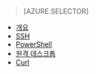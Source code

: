 > [AZURE.SELECTOR]
- [개요](/ko-kr/documentation/articles/hdinsight-use-mapreduce/)
- [SSH](/ko-kr/documentation/articles/hdinsight-hadoop-use-mapreduce-ssh/)
- [PowerShell](/ko-kr/documentation/articles/hdinsight-hadoop-use-mapreduce-powershell/)
- [원격 데스크톱](/ko-kr/documentation/articles/hdinsight-hadoop-use-mapreduce-remote-desktop/)
- [Curl](/ko-kr/documentation/articles/hdinsight-hadoop-use-mapreduce-curl/)

<!--HONumber=45--> 
